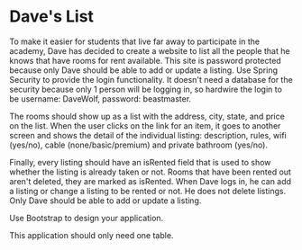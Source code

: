 
# Dave's List

To make it easier for students that live far away to participate in the academy, Dave has decided to create a website to list all the people that he knows that have rooms for rent available. This site is password protected because only Dave should be able to add or update a listing. Use Spring Security to provide the login functionality. It doesn't need a database for the security because only 1 person will be logging in, so hardwire the login to be username: DaveWolf, password: beastmaster.

The rooms should show up as a list with the address, city, state, and price on the list. When the user clicks on the link for an item, it goes to another screen and shows the detail of the individual listing: description, rules, wifi (yes/no), cable (none/basic/premium) and private bathroom (yes/no).

Finally, every listing should have an isRented field that is used to show whether the listing is already taken or not. Rooms that have been rented out aren't deleted, they are marked as isRented. When Dave logs in, he can add a listing or change a listing to be rented or not. He does not delete listings. Only Dave should be able to add or update a listing.

Use Bootstrap to design your application.

This application should only need one table.